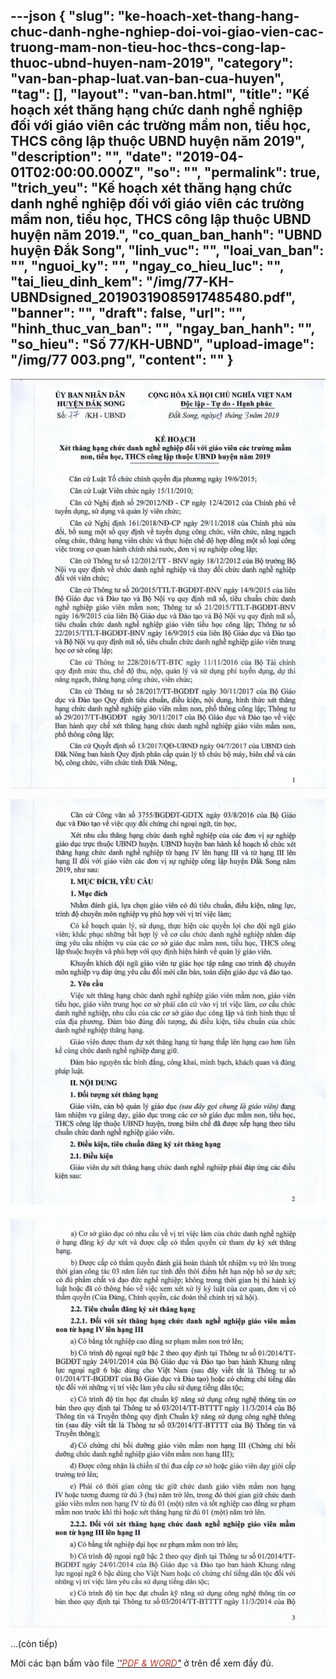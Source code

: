 ---json
{
    "slug": "ke-hoach-xet-thang-hang-chuc-danh-nghe-nghiep-doi-voi-giao-vien-cac-truong-mam-non-tieu-hoc-thcs-cong-lap-thuoc-ubnd-huyen-nam-2019",
    "category": "van-ban-phap-luat.van-ban-cua-huyen",
    "tag": [],
    "layout": "van-ban.html",
    "title": "Kế hoạch xét thăng hạng chức danh nghề nghiệp đối với giáo viên các trường  mầm non, tiểu học, THCS công lập thuộc UBND huyện năm 2019",
    "description": "",
    "date": "2019-04-01T02:00:00.000Z",
    "so": "",
    "permalink": true,
    "trich_yeu": "Kế hoạch xét thăng hạng chức danh nghề nghiệp đối với giáo viên các trường  mầm non, tiểu học, THCS công lập thuộc UBND huyện năm 2019.",
    "co_quan_ban_hanh": "UBND huyện Đắk Song",
    "linh_vuc": "",
    "loai_van_ban": "",
    "nguoi_ky": "",
    "ngay_co_hieu_luc": "",
    "tai_lieu_dinh_kem": "/img/77-KH-UBNDsigned_20190319085917485480.pdf",
    "banner": "",
    "draft": false,
    "url": "",
    "hinh_thuc_van_ban": "",
    "ngay_ban_hanh": "",
    "so_hieu": "Số 77/KH-UBND",
    "upload-image": "/img/77 003.png",
    "__content__": ""
}
---
<p><img alt="" src="/img/77 001.png" /></p>

<p><img alt="" src="/img/77 002.png" /></p>

<p><img alt="" src="/img/77 003.png" /></p>

<p>&hellip;(c&ograve;n tiếp)</p>

<p>Mời c&aacute;c bạn&nbsp;bấm v&agrave;o file&nbsp;<u><em>&#39;&#39;<span style="color:#c0392b">PDF &amp; WORD</span>&quot;</em></u>&nbsp;ở tr&ecirc;n để xem đầy đủ.</p>
